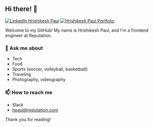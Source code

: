 ## Hi there! 👋

[![LinkedIn Hrishikesh Paul](https://img.shields.io/badge/hrishikeshpaul-linkedin-blue?style=for-the-badge)](https://www.linkedin.com/in/hrishikeshpaul/)
[![Hrishikesh Paul Portfolio](https://img.shields.io/badge/HP.IO-portfolio-orange?style=for-the-badge)](https://hrishikeshpaul.github.io)

Welcome to my GitHub! My name is Hrishikesh Paul, and I'm a frontend engineer at Reputation. 

<h3> 💬 Ask me about </h3>

- Tech
- Food
- Sports (soccer, volleyball, basketball)
- Traveling
- Photography, videography

<h3> 📫 How to reach me </h3>

- Slack
- hpaul@reputation.com


Thank you for reading!
